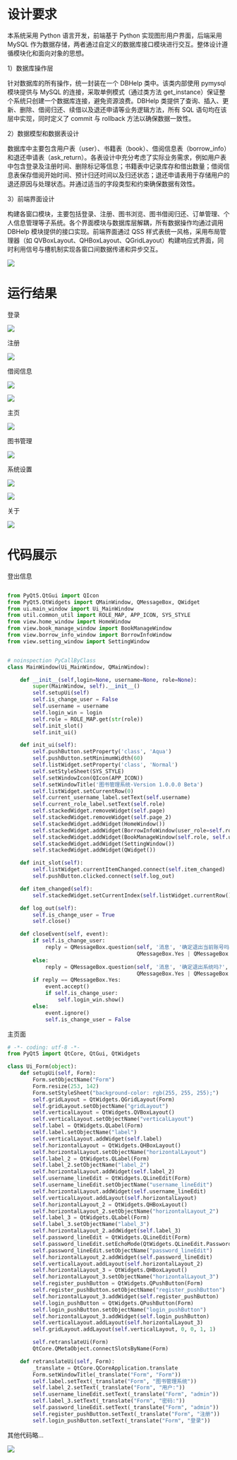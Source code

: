 # 设计要求


本系统采用 Python 语言开发，前端基于 Python 实现图形用户界面，后端采用 MySQL 作为数据存储，两者通过自定义的数据库接口模块进行交互。整体设计遵循模块化和面向对象的思想。



1）数据库操作层

针对数据库的所有操作，统一封装在一个 DBHelp 类中。该类内部使用 pymysql 模块提供与 MySQL 的连接，采取单例模式（通过类方法 get_instance）保证整个系统只创建一个数据库连接，避免资源浪费。DBHelp 类提供了查询、插入、更新、删除、借阅归还、续借以及退还申请等业务逻辑方法，所有 SQL 语句均在该层中实现，同时定义了 commit 与 rollback 方法以确保数据一致性。



2）数据模型和数据表设计

  数据库中主要包含用户表（user）、书籍表（book）、借阅信息表（borrow_info）和退还申请表（ask_return）。各表设计中充分考虑了实际业务需求，例如用户表中包含登录及注册时间、删除标记等信息；书籍表中记录库存和借出数量；借阅信息表保存借阅开始时间、预计归还时间以及归还状态；退还申请表用于存储用户的退还原因与处理状态。并通过适当的字段类型和约束确保数据有效性。



3）前端界面设计  

 构建各窗口模块，主要包括登录、注册、图书浏览、图书借阅归还、订单管理、个人信息管理等子系统。各个界面模块与数据库层解耦，所有数据操作均通过调用 DBHelp 模块提供的接口实现。前端界面通过 QSS 样式表统一风格，采用布局管理器（如 QVBoxLayout、QHBoxLayout、QGridLayout）构建响应式界面，同时利用信号与槽机制实现各窗口间数据传递和异步交互。

![](https://cdn.nlark.com/yuque/0/2025/png/26188759/1742301229822-1db6e8bc-dd7e-4690-90ab-fd69bb4baad3.png)

# 运行结果
登录

![](https://cdn.nlark.com/yuque/0/2025/png/26188759/1742300153758-395d79e8-8f4e-4f89-89a5-2ee084d484bb.png)

注册

![](https://cdn.nlark.com/yuque/0/2025/png/26188759/1742300338113-64478691-df78-43e8-b9d8-4b78d7cb58b6.png)

借阅信息

![](https://cdn.nlark.com/yuque/0/2025/png/26188759/1742300538848-1302e615-2758-4062-98a7-da410f951d6b.png)

![](https://cdn.nlark.com/yuque/0/2025/png/26188759/1742301234040-c77d631c-7fc9-4dee-9228-aa599963032f.png)

主页

![](https://cdn.nlark.com/yuque/0/2025/png/26188759/1742300381690-c3974ca9-8f15-4648-874d-050c3ce5ffb9.png)

图书管理

![](https://cdn.nlark.com/yuque/0/2025/png/26188759/1742300498722-c0327294-d133-4e09-9dfe-37ffce587f65.png)

系统设置

![](https://cdn.nlark.com/yuque/0/2025/png/26188759/1742300511951-fddf6a22-7301-4ccc-8d29-95e123b07597.png)

![](https://cdn.nlark.com/yuque/0/2025/png/26188759/1742301236798-c75f1a05-9d1a-4a50-a6b5-5936c27acf2b.png)

关于

![](https://cdn.nlark.com/yuque/0/2025/png/26188759/1742300518859-1b38dc02-5395-47ec-9e98-373dd9d98dd7.png)



# 代码展示
登出信息

```python

from PyQt5.QtGui import QIcon
from PyQt5.QtWidgets import QMainWindow, QMessageBox, QWidget
from ui.main_window import Ui_MainWindow
from util.common_util import ROLE_MAP, APP_ICON, SYS_STYLE
from view.home_window import HomeWindow
from view.book_manage_window import BookManageWindow
from view.borrow_info_window import BorrowInfoWindow
from view.setting_window import SettingWindow


# noinspection PyCallByClass
class MainWindow(Ui_MainWindow, QMainWindow):

    def __init__(self,login=None, username=None, role=None):
        super(MainWindow, self).__init__()
        self.setupUi(self)
        self.is_change_user = False
        self.username = username
        self.login_win = login
        self.role = ROLE_MAP.get(str(role))
        self.init_slot()
        self.init_ui()

    def init_ui(self):
        self.pushButton.setProperty('class', 'Aqua')
        self.pushButton.setMinimumWidth(60)
        self.listWidget.setProperty('class', 'Normal')
        self.setStyleSheet(SYS_STYLE)
        self.setWindowIcon(QIcon(APP_ICON))
        self.setWindowTitle('图书管理系统-Version 1.0.0.0 Beta')
        self.listWidget.setCurrentRow(0)
        self.current_username_label.setText(self.username)
        self.current_role_label.setText(self.role)
        self.stackedWidget.removeWidget(self.page)
        self.stackedWidget.removeWidget(self.page_2)
        self.stackedWidget.addWidget(HomeWindow())
        self.stackedWidget.addWidget(BorrowInfoWindow(user_role=self.role, username=self.username))
        self.stackedWidget.addWidget(BookManageWindow(self.role, self.username))
        self.stackedWidget.addWidget(SettingWindow())
        self.stackedWidget.addWidget(QWidget())

    def init_slot(self):
        self.listWidget.currentItemChanged.connect(self.item_changed)
        self.pushButton.clicked.connect(self.log_out)

    def item_changed(self):
        self.stackedWidget.setCurrentIndex(self.listWidget.currentRow())

    def log_out(self):
        self.is_change_user = True
        self.close()

    def closeEvent(self, event):
        if self.is_change_user:
            reply = QMessageBox.question(self, '消息', '确定退出当前账号吗?',
                                         QMessageBox.Yes | QMessageBox.No, QMessageBox.No)
        else:
            reply = QMessageBox.question(self, '消息', '确定退出系统吗?',
                                         QMessageBox.Yes | QMessageBox.No, QMessageBox.No)
        if reply == QMessageBox.Yes:
            event.accept()
            if self.is_change_user:
                self.login_win.show()
        else:
            event.ignore()
            self.is_change_user = False

```

主页面

```python
# -*- coding: utf-8 -*-
from PyQt5 import QtCore, QtGui, QtWidgets

class Ui_Form(object):
    def setupUi(self, Form):
        Form.setObjectName("Form")
        Form.resize(253, 142)
        Form.setStyleSheet("background-color: rgb(255, 255, 255);")
        self.gridLayout = QtWidgets.QGridLayout(Form)
        self.gridLayout.setObjectName("gridLayout")
        self.verticalLayout = QtWidgets.QVBoxLayout()
        self.verticalLayout.setObjectName("verticalLayout")
        self.label = QtWidgets.QLabel(Form)
        self.label.setObjectName("label")
        self.verticalLayout.addWidget(self.label)
        self.horizontalLayout = QtWidgets.QHBoxLayout()
        self.horizontalLayout.setObjectName("horizontalLayout")
        self.label_2 = QtWidgets.QLabel(Form)
        self.label_2.setObjectName("label_2")
        self.horizontalLayout.addWidget(self.label_2)
        self.username_lineEdit = QtWidgets.QLineEdit(Form)
        self.username_lineEdit.setObjectName("username_lineEdit")
        self.horizontalLayout.addWidget(self.username_lineEdit)
        self.verticalLayout.addLayout(self.horizontalLayout)
        self.horizontalLayout_2 = QtWidgets.QHBoxLayout()
        self.horizontalLayout_2.setObjectName("horizontalLayout_2")
        self.label_3 = QtWidgets.QLabel(Form)
        self.label_3.setObjectName("label_3")
        self.horizontalLayout_2.addWidget(self.label_3)
        self.password_lineEdit = QtWidgets.QLineEdit(Form)
        self.password_lineEdit.setEchoMode(QtWidgets.QLineEdit.PasswordEchoOnEdit)
        self.password_lineEdit.setObjectName("password_lineEdit")
        self.horizontalLayout_2.addWidget(self.password_lineEdit)
        self.verticalLayout.addLayout(self.horizontalLayout_2)
        self.horizontalLayout_3 = QtWidgets.QHBoxLayout()
        self.horizontalLayout_3.setObjectName("horizontalLayout_3")
        self.register_pushButton = QtWidgets.QPushButton(Form)
        self.register_pushButton.setObjectName("register_pushButton")
        self.horizontalLayout_3.addWidget(self.register_pushButton)
        self.login_pushButton = QtWidgets.QPushButton(Form)
        self.login_pushButton.setObjectName("login_pushButton")
        self.horizontalLayout_3.addWidget(self.login_pushButton)
        self.verticalLayout.addLayout(self.horizontalLayout_3)
        self.gridLayout.addLayout(self.verticalLayout, 0, 0, 1, 1)

        self.retranslateUi(Form)
        QtCore.QMetaObject.connectSlotsByName(Form)

    def retranslateUi(self, Form):
        _translate = QtCore.QCoreApplication.translate
        Form.setWindowTitle(_translate("Form", "Form"))
        self.label.setText(_translate("Form", "图书管理系统"))
        self.label_2.setText(_translate("Form", "用户:"))
        self.username_lineEdit.setText(_translate("Form", "admin"))
        self.label_3.setText(_translate("Form", "密码:"))
        self.password_lineEdit.setText(_translate("Form", "admin"))
        self.register_pushButton.setText(_translate("Form", "注册"))
        self.login_pushButton.setText(_translate("Form", "登录"))


```

其他代码略...



![](https://cdn.nlark.com/yuque/0/2025/png/26188759/1742301241227-f2f570c5-0969-45e5-bdb2-3c73f7a18a76.png)

